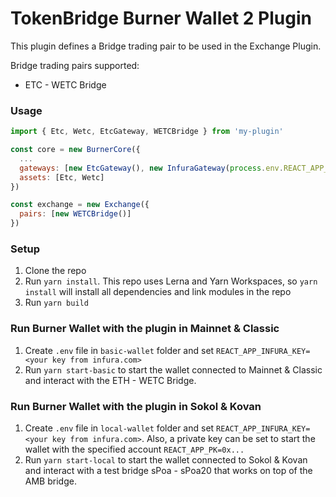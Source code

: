 # TokenBridge Burner Wallet 2 Plugin

This plugin defines a Bridge trading pair to be used in the Exchange Plugin.

Bridge trading pairs supported:
* ETC - WETC Bridge

### Usage

```javascript
import { Etc, Wetc, EtcGateway, WETCBridge } from 'my-plugin'

const core = new BurnerCore({
  ...
  gateways: [new EtcGateway(), new InfuraGateway(process.env.REACT_APP_INFURA_KEY)],
  assets: [Etc, Wetc]
})

const exchange = new Exchange({
  pairs: [new WETCBridge()]
})
```


### Setup
1. Clone the repo
2. Run `yarn install`. This repo uses Lerna and Yarn Workspaces, so `yarn install` will install
  all dependencies and link modules in the repo
3. Run `yarn build`

### Run Burner Wallet with the plugin in Mainnet & Classic
1. Create `.env` file in `basic-wallet` folder and set `REACT_APP_INFURA_KEY=<your key from infura.com>`
2. Run `yarn start-basic` to start the wallet connected to Mainnet & Classic and interact with the ETH - WETC Bridge.

### Run Burner Wallet with the plugin in Sokol & Kovan
1. Create `.env` file in `local-wallet` folder and set `REACT_APP_INFURA_KEY=<your key from infura.com>`. 
Also, a private key can be set to start the wallet with the specified account `REACT_APP_PK=0x...`
2. Run `yarn start-local` to start the wallet connected to Sokol & Kovan and interact with a test bridge sPoa - sPoa20
that works on top of the AMB bridge.

